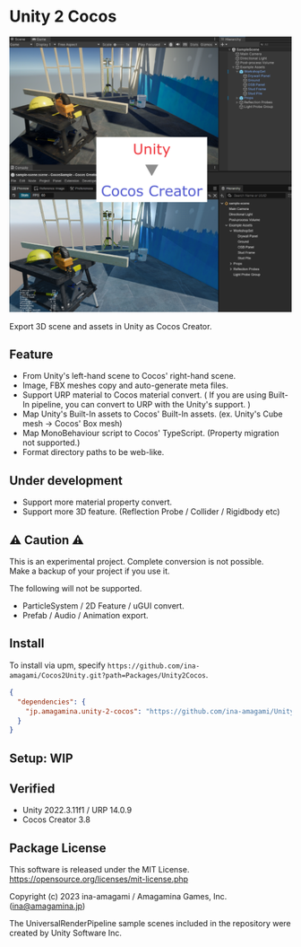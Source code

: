 # Unity 2 Cocos

![](./Documents/unity2cocos.png)

Export 3D scene and assets in Unity as Cocos Creator.

## Feature

- From Unity's left-hand scene to Cocos' right-hand scene.
- Image, FBX meshes copy and auto-generate meta files.
- Support URP material to Cocos material convert. ( If you are using Built-In pipeline, you can convert to URP with the Unity's support. )
- Map Unity's Built-In assets to Cocos' Built-In assets. (ex. Unity's Cube mesh -> Cocos' Box mesh)
- Map MonoBehaviour script to Cocos' TypeScript. (Property migration not supported.)
- Format directory paths to be web-like.

## Under development

- Support more material property convert.
- Support more 3D feature. (Reflection Probe / Collider / Rigidbody etc)

## ⚠️ Caution ⚠️
This is an experimental project. Complete conversion is not possible.  
Make a backup of your project if you use it.

The following will not be supported.

- ParticleSystem / 2D Feature / uGUI convert.
- Prefab / Audio / Animation export.

## Install

To install via upm, specify `https://github.com/ina-amagami/Cocos2Unity.git?path=Packages/Unity2Cocos`.

```manifest.json
{
  "dependencies": {
    "jp.amagamina.unity-2-cocos": "https://github.com/ina-amagami/Unity2Cocos.git?path=Packages/Unity2Cocos",
  }
}
```

## Setup: WIP

## Verified

- Unity 2022.3.11f1 / URP 14.0.9
- Cocos Creator 3.8

## Package License

This software is released under the MIT License.
https://opensource.org/licenses/mit-license.php

Copyright (c) 2023 ina-amagami / Amagamina Games, Inc. (ina@amagamina.jp)

The UniversalRenderPipeline sample scenes included in the repository were created by Unity Software Inc.
